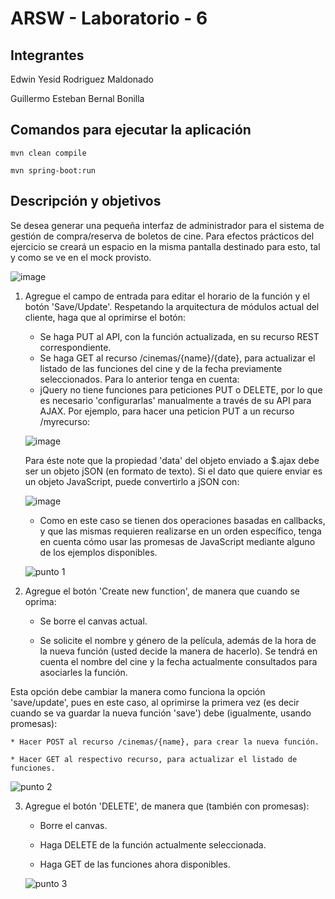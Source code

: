 # ARSW - Laboratorio - 6

## Integrantes

Edwin Yesid Rodriguez Maldonado

Guillermo Esteban Bernal Bonilla

## Comandos para ejecutar la aplicación

```
mvn clean compile
```

```
mvn spring-boot:run
```
 
## Descripción y objetivos

Se desea generar una pequeña interfaz de administrador para el sistema de gestión de compra/reserva de boletos de cine. Para efectos prácticos del ejercicio se creará un espacio en la misma pantalla destinado para esto, tal y como se ve en el mock provisto.

![image](https://user-images.githubusercontent.com/54051399/94070683-41532800-fdb8-11ea-960e-c255743915e3.png)

1. Agregue el campo de entrada para editar el horario de la función y el botón 'Save/Update'. Respetando la arquitectura de módulos actual del cliente, haga que al oprimirse el botón:
	* Se haga PUT al API, con la función actualizada, en su recurso REST correspondiente.
	* Se haga GET al recurso /cinemas/{name}/{date}, para actualizar el listado de las funciones del cine y de la fecha previamente seleccionados.
	Para lo anterior tenga en cuenta:
	* jQuery no tiene funciones para peticiones PUT o DELETE, por lo que es necesario 'configurarlas' manualmente a través de su API para AJAX. Por ejemplo, para hacer una 	peticion PUT a un recurso /myrecurso:
	
	![image](https://user-images.githubusercontent.com/54051399/94070831-80817900-fdb8-11ea-85be-a472526a7382.png)
	
	Para éste note que la propiedad 'data' del objeto enviado a $.ajax debe ser un objeto jSON (en formato de texto). Si el dato que quiere enviar es un objeto JavaScript, 	puede convertirlo a jSON con:
	
	![image](https://user-images.githubusercontent.com/54051399/94070898-9bec8400-fdb8-11ea-90e7-1fd968d5a98d.png)

	* Como en este caso se tienen dos operaciones basadas en callbacks, y que las mismas requieren realizarse en un orden específico, tenga en cuenta cómo usar las promesas 	de JavaScript mediante alguno de los ejemplos disponibles.
	
	![punto 1](https://user-images.githubusercontent.com/54051399/94607586-bd8ab700-0261-11eb-8a8e-1be5480eaca0.png)
	
2. Agregue el botón 'Create new function', de manera que cuando se oprima:

	* Se borre el canvas actual.
	
	* Se solicite el nombre y género de la película, además de la hora de la nueva función (usted decide la manera de hacerlo). Se tendrá en cuenta el nombre del cine y la 	fecha actualmente consultados para asociarles la función.
	
Esta opción debe cambiar la manera como funciona la opción 'save/update', pues en este caso, al oprimirse la primera vez (es decir cuando se va guardar la nueva función 'save') debe (igualmente, usando promesas):

	* Hacer POST al recurso /cinemas/{name}, para crear la nueva función.
	
	* Hacer GET al respectivo recurso, para actualizar el listado de funciones.
	
	
![punto 2](https://user-images.githubusercontent.com/54051399/94607765-f88cea80-0261-11eb-830d-a10c60193314.png)
	
	
3. Agregue el botón 'DELETE', de manera que (también con promesas):

	* Borre el canvas.
	
	* Haga DELETE de la función actualmente seleccionada.
	
	* Haga GET de las funciones ahora disponibles.
	
	![punto 3](https://user-images.githubusercontent.com/54051399/94607604-c1b6d480-0261-11eb-8fa1-a9212bbb6246.png)
